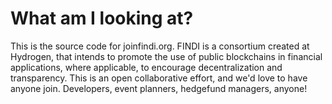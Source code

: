 # What am I looking at?

This is the source code for joinfindi.org. FINDI is a consortium created at Hydrogen, that intends to promote the use of public blockchains in financial applications, where applicable, to encourage decentralization and transparency. This is an open collaborative effort, and we'd love to have anyone join. Developers, event planners, hedgefund managers, anyone!   

